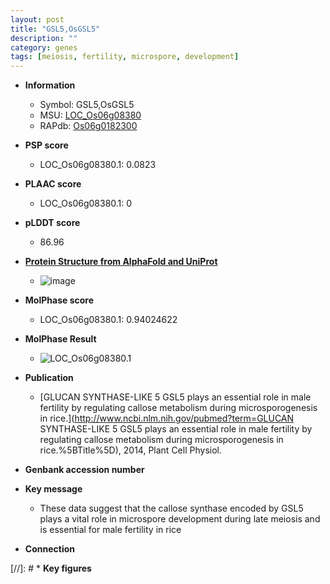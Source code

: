 ```yaml
---
layout: post
title: "GSL5,OsGSL5"
description: ""
category: genes
tags: [meiosis, fertility, microspore, development]
---
```


* **Information**  
    + Symbol: GSL5,OsGSL5  
    + MSU: [LOC_Os06g08380](http://rice.plantbiology.msu.edu/cgi-bin/ORF_infopage.cgi?orf=LOC_Os06g08380)  
    + RAPdb: [Os06g0182300](http://rapdb.dna.affrc.go.jp/viewer/gbrowse_details/irgsp1?name=Os06g0182300)  

* **PSP score**  
    + LOC_Os06g08380.1: 0.0823 

* **PLAAC score**  
    + LOC_Os06g08380.1: 0 

* **pLDDT score**
    + 86.96

* **[Protein Structure from AlphaFold and UniProt](https://www.uniprot.org/uniprotkb/Q0DE26/entry#structure)**
    + ![image](https://ricepsp.github.io/images/Q0/AF-Q0DE26-F1.png)

* **MolPhase score**
    + LOC_Os06g08380.1: 0.94024622

* **MolPhase Result**
    + ![LOC_Os06g08380.1](https://304243504.github.io/Pictures/LOC_Os06g/LOC_Os06g08380.1.png)

* **Publication**  
    + [GLUCAN SYNTHASE-LIKE 5 GSL5 plays an essential role in male fertility by regulating callose metabolism during microsporogenesis in rice.](http://www.ncbi.nlm.nih.gov/pubmed?term=GLUCAN SYNTHASE-LIKE 5 GSL5 plays an essential role in male fertility by regulating callose metabolism during microsporogenesis in rice.%5BTitle%5D), 2014, Plant Cell Physiol.

* **Genbank accession number**  

* **Key message**  
    + These data suggest that the callose synthase encoded by GSL5 plays a vital role in microspore development during late meiosis and is essential for male fertility in rice

* **Connection**  

[//]: # * **Key figures**  


